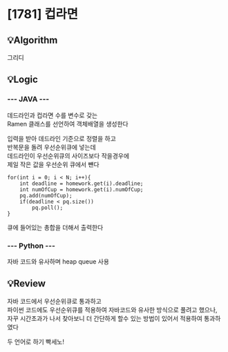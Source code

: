 # [1781] 컵라면 
## 💡Algorithm
그리디

## 💡Logic
### --- JAVA ---
데드라인과 컵라면 수를 변수로 갖는  
Ramen 클래스를 선언하여 객체배열을 생성한다

입력을 받아 데드라인 기준으로 정렬을 하고  
반복문을 돌려 우선순위큐에 넣는데  
데드라인이 우선순위큐의 사이즈보다 작을경우에  
제일 작은 값을 우선순위 큐에서 뺸다

    for(int i = 0; i < N; i++){
        int deadline = homework.get(i).deadline;    
        int numOfCup = homework.get(i).numOfCup;
        pq.add(numOfCup);
        if(deadline < pq.size())
            pq.poll();
    }

큐에 들어있는 총합을 더해서 출력한다

### --- Python ---
자바 코드와 유사하며 heap queue 사용

## 💡Review
자바 코드에서 우선순위큐로 통과하고  
파이썬 코드에도 우선순위큐를 적용하여 자바코드와 유사한 방식으로 풀려고 했으나,  
자꾸 시간초과가 나서 찾아보니 더 간단하게 할수 있는 방법이 있어서 적용하여 통과하였다

두 언어로 하기 빡세노!